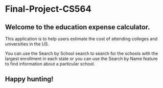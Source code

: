 # Final-Project-CS564

## Welcome to the education expense calculator.  

This application is to help users estimate the cost of attending colleges and universities in the US. 

You can use the Search by School search to search for the schools with the largest enrollment in each state or you can use the Search by Name feature to find information about a particular school. 

## Happy hunting!




